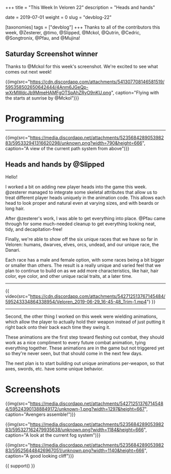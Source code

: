 +++
title = "This Week In Veloren 22"
description = "Heads and hands"

date = 2019-07-01
weight = 0
slug = "devblog-22"

[taxonomies]
tags = ["devblog"]
+++
Thanks to all of the contributors this week, @Zesterer, @timo, @Slipped, @Mckol, @Qutrin, @Cedric, @Songtronix, @Pfau, and @Mujina!

## Saturday Screenshot winner

Thanks to @Mckol for this week's screenshot. We're excited to see what comes out next week!

{{img(src="https://cdn.discordapp.com/attachments/541307708146581519/595358502650642444/4Anm6JGeQp-wXrMWdcJb9MmeHAMFgOTSpAhZRyO9nKU.png", caption="Flying with the starts at sunrise by @Mckol")}}

# Programming

<hr>

{{img(src="https://media.discordapp.net/attachments/523568428905398283/595332941316620298/unknown.png?width=790&height=666", caption="A view of the current path system from above")}}

## Heads and hands by @Slipped

Hello!

I worked a bit on adding new player heads into the game this week. @zesterer managed to integrate some skeletal attributes that allow us to treat different player heads uniquely in the animation code. This allows each head to look proper and natural even at varying sizes, and with beards or long hair.

After @zesterer's work, I was able to get everything into place. @Pfau came through for some much-needed cleanup to get everything looking neat, tidy, and decapitation-free!

Finally, we're able to show off the six unique races that we have so far in Veloren: humans, dwarves, elves, orcs, undead, and our unique race, the Danari.

Each race has a male and female option, with some races being a bit bigger or smaller than others. The result is a really unique and varied feel that we plan to continue to build on as we add more characteristics, like hair, hair color, eye color, and other unique racial traits, at a later time.

<hr>

{{ video(src="https://cdn.discordapp.com/attachments/542712513767145484/595243334864338954/Veloren_2019-06-29_16-45-48_Trim-1.mp4") }}

<hr>

Second, the other thing I worked on this week were wielding animations, which allow the player to actually hold their weapon instead of just putting it right back onto their back each time they swing it.

These animations are the first step toward fleshing out combat, they should work as a nice compliment to every future combat animation, tying everything together. These animations are in the game but not triggered yet so they're never seen, but that should come in the next few days.

The next plan is to start building out unique animations per-weapon, so that axes, swords, etc. have some unique behavior.

# Screenshots

{{img(src="https://media.discordapp.net/attachments/542712513767145484/595243901388849172/unknown-1.png?width=1297&height=667", caption="Avengers assemble!")}}

{{img(src="https://media.discordapp.net/attachments/523568428905398283/595327162479935638/unknown.png?width=1184&height=666", caption="A look at the current fog system")}}

{{img(src="https://media.discordapp.net/attachments/523568428905398283/595256448426967051/unknown.png?width=1140&height=666", caption="A good looking cliff")}}

{{ support() }}
